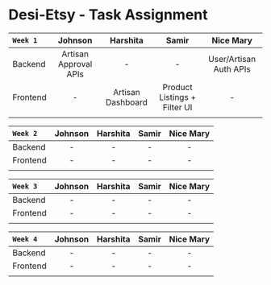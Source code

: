 # Desi-Etsy - Task Assignment

| `Week 1` |        Johnson        |     Harshita      |            Samir             |       Nice Mary        |
| :------- | :-------------------: | :---------------: | :--------------------------: | :--------------------: |
| Backend  | Artisan Approval APIs |         -         |              -               | User/Artisan Auth APIs |
| Frontend |           -           | Artisan Dashboard | Product Listings + Filter UI |           -            |
|          |                       |                   |                              |                        |

| `Week 2` | Johnson | Harshita | Samir | Nice Mary |
| :------- | :-----: | :------: | :---: | :-------: |
| Backend  |    -    |    -     |   -   |     -     |
| Frontend |    -    |    -     |   -   |     -     |
|          |         |          |       |           |

| `Week 3` | Johnson | Harshita | Samir | Nice Mary |
| :------- | :-----: | :------: | :---: | :-------: |
| Backend  |    -    |    -     |   -   |     -     |
| Frontend |    -    |    -     |   -   |     -     |
|          |         |          |       |           |

| `Week 4` | Johnson | Harshita | Samir | Nice Mary |
| :------- | :-----: | :------: | :---: | :-------: |
| Backend  |    -    |    -     |   -   |     -     |
| Frontend |    -    |    -     |   -   |     -     |
|          |         |          |       |           |
